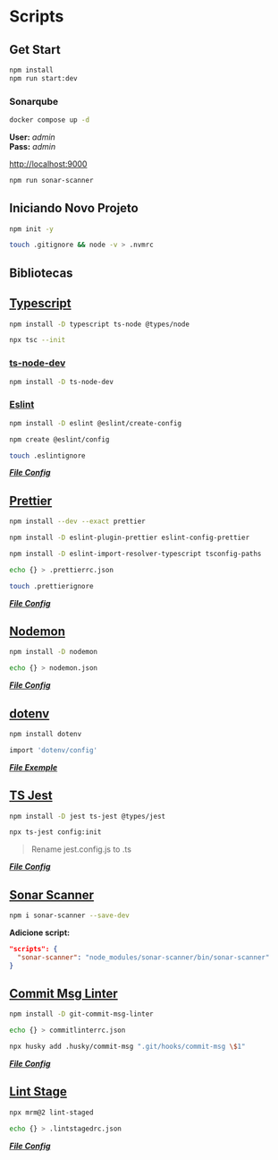 # Scripts

## Get Start

```sh
npm install
npm run start:dev
```

### Sonarqube

```sh
docker compose up -d
```

**User:** *admin* \
**Pass:** *admin*

<http://localhost:9000>

```sh
npm run sonar-scanner
```

## Iniciando Novo Projeto

```sh
npm init -y
```

```sh
touch .gitignore && node -v > .nvmrc
```

## Bibliotecas

## [Typescript](https://www.typescriptlang.org)

```sh
npm install -D typescript ts-node @types/node
```

```sh
npx tsc --init
```

### [ts-node-dev](https://www.npmjs.com/package/ts-node-dev)

```sh
npm install -D ts-node-dev
```

### [Eslint](https://eslint.org)

```sh
npm install -D eslint @eslint/create-config
```

```sh
npm create @eslint/config
```

```sh
touch .eslintignore
```

***[File Config](https://github.com/natanaelsc96/node-project-base/blob/main/.eslintrc.json)***

## [Prettier](https://prettier.io)

```sh
npm install --dev --exact prettier
```

```sh
npm install -D eslint-plugin-prettier eslint-config-prettier
```

```sh
npm install -D eslint-import-resolver-typescript tsconfig-paths
```

```sh
echo {} > .prettierrc.json
```

```sh
touch .prettierignore
```

***[File Config](https://github.com/natanaelsc96/node-project-base/blob/main/.prettierrc.json)***

## [Nodemon](https://nodemon.io)

```sh
npm install -D nodemon
```

```sh
echo {} > nodemon.json
```

***[File Config](https://github.com/natanaelsc96/node-project-base/blob/main/nodemon.json)***

## [dotenv](https://github.com/motdotla/dotenv)

```sh
npm install dotenv
```

```sh
import 'dotenv/config'
```

***[File Exemple](https://github.com/natanaelsc96/node-project-base/blob/main/.env.exemple)***

## [TS Jest](https://github.com/kulshekhar/ts-jest)

```sh
npm install -D jest ts-jest @types/jest
```

```sh
npx ts-jest config:init
```

> Rename jest.config.js to .ts

***[File Config](https://github.com/natanaelsc96/node-project-base/blob/main/jest.config.ts)***

## [Sonar Scanner](https://www.npmjs.com/package/sonar-scanner)

```sh
npm i sonar-scanner --save-dev
```

**Adicione script:**

```json
"scripts": {
  "sonar-scanner": "node_modules/sonar-scanner/bin/sonar-scanner"
}
```

## [Commit Msg Linter](https://github.com/legend80s/commit-msg-linter)

```sh
npm install -D git-commit-msg-linter
```

```sh
echo {} > commitlinterrc.json
```

```sh
npx husky add .husky/commit-msg ".git/hooks/commit-msg \$1"
```

***[File Config](https://github.com/natanaelsc96/node-project-base/blob/main/commitlinterrc.json)***

## [Lint Stage](https://github.com/okonet/lint-staged)

```sh
npx mrm@2 lint-staged
```

```sh
echo {} > .lintstagedrc.json
```

***[File Config](https://github.com/natanaelsc96/node-project-base/blob/main/.lintstagedrc.json)***
